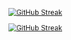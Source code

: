 [![GitHub Streak](https://streak-stats.demolab.com?user=MugumoPerm&theme=dark)](https://git.io/streak-stats)

[![GitHub Streak](https://streak-stats.demolab.com?user=MugumoPerm&theme=dark&mode=weekly)](https://git.io/streak-stats)
